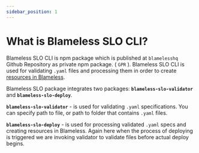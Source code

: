 ```yaml
---
sidebar_position: 1
---
```


# What is Blameless SLO CLI?

Blameless SLO CLI is npm package which is published at `blamelesshq` Github Repository as private npm package. ( `GPR` ). Blameless SLO CLI is used for validating `.yaml` files and processing them in order to create [resources in Blameless](../blameless-slo-data-model/resource-types).

Blameless SLO package integrates two packages: **`blameless-slo-validator`** and **`blameless-slo-deploy`**.

**`blameless-slo-validator`** - is used for validating `.yaml` specifications. You can specify path to file, or path to folder that contains `.yaml` files.

**`blameless-slo-deploy`** - is used for processing validated `.yaml` specs and creating resources in Blameless. Again here when the process of deploying is triggered we are invoking validator to validate files before actual deploy begins.
